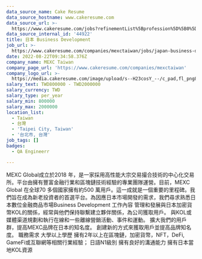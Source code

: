 ```yaml
---
data_source_name: Cake Resume
data_source_hostname: www.cakeresume.com
data_source_url: >-
  https://www.cakeresume.com/jobs?refinementList%5Bprofession%5D%5B0%5D=engineering_qa-engineer&refinementList%5Bsalary_currency%5D=TWD&range%5Bsalary_range%5D%5Bmin%5D=800096
data_source_internal_id: '44922'
title: 日本 Business Development
job_url: >-
  https://www.cakeresume.com/companies/mexctaiwan/jobs/japan-business-development
date: 2022-08-22T09:34:58.376Z
company_name: MEXC Taiwan
company_page_url: 'https://www.cakeresume.com/companies/mexctaiwan'
company_logo_url: >-
  https://media.cakeresume.com/image/upload/s--H23cosY_--/c_pad,fl_png8,h_200,w_200/v1660289506/fmmveipbts2oue0re0bd.png
salary_text: TWD800000 - TWD2000000
salary_currency: TWD
salary_type: per_year
salary_min: 800000
salary_max: 2000000
location_list:
  - Taiwan
  - 台灣
  - 'Taipei City, Taiwan'
  - '台北市, 台灣'
job_tags: []
badges:
  - QA Engineerr

---
```


MEXC Global成立於2018 年，是一家採用高性能大宗交易撮合技術的中心化交易所。平台由擁有豐富金融行業和區塊鏈技術經驗的專業團隊運營。目前，MEXC Global 在全球70 多個國家擁有約500 萬用戶。這一成就是一個重要的里程碑。我們旨在成為新老投資者的首選平台。為因應日本市場開發的需求，我們尋求熟悉日本數位金融商品市場Business Development 工作內容 管理和發展與日本加密貨幣KOL的關係，經常與他們保持聯繫建立夥伴關係，為公司獲取用戶。 與KOL或媒體渠道規劃和執行在線和一些離線營銷活動、事件和運動。 擴大我們的用戶群，提高MEXC品牌在日本的知名度。 創建新的方式來獲取用戶並提高品牌知名度。 職務需求 大學以上學歷 擁有2年以上在區塊鏈，加密貨幣，NFT，DeFi, GameFi或互聯網等相關行業經驗； 日語N1級別 擁有良好的溝通能力 擁有日本當地KOL資源